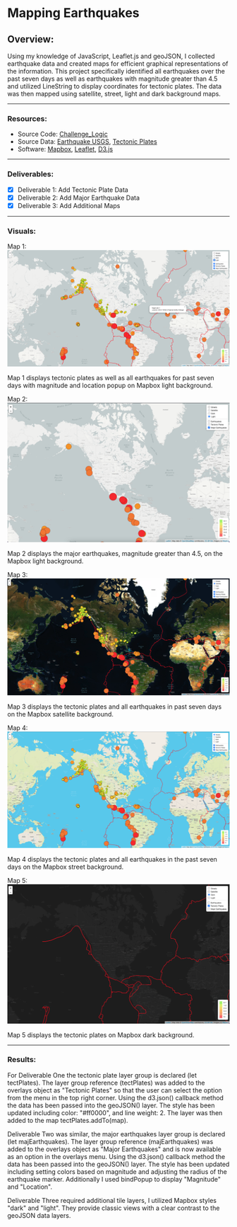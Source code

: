 # Mapping Earthquakes

## Overview:
Using my knowledge of JavaScript, Leaflet.js and geoJSON, I collected earthquake data and created maps for efficient graphical representations of the information. This project specifically identified all earthquakes over the past seven days as well as earthquakes with magnitude greater than 4.5 and utilized LineString to display coordinates for tectonic plates. The data was then mapped using satellite, street, light and dark background maps.

------
### Resources:
* Source Code: [Challenge_Logic](https://github.com/caseygomez/Mapping_Earthquakes/blob/main/Earthquake_Challenge/static/js/challenge_logic.js)
* Source Data: [Earthquake USGS](https://earthquake.usgs.gov/), [Tectonic Plates](https://raw.githubusercontent.com/fraxen/tectonicplates/master/GeoJSON/PB2002_boundaries.json)
* Software: [Mapbox](https://www.mapbox.com/), [Leaflet](https://leafletjs.com/), [D3.js](https://d3js.org/)

---
### Deliverables:
- [x] Deliverable 1: Add Tectonic Plate Data
- [x] Deliverable 2: Add Major Earthquake Data
- [x] Deliverable 3: Add Additional Maps 

---
### Visuals: 
Map 1: ![Tectonic Plates](https://github.com/caseygomez/Mapping_Earthquakes/blob/main/Earthquake_Challenge/images/light.png)

Map 1 displays tectonic plates as well as all earthquakes for past seven days with magnitude and location popup on Mapbox light background. 

Map 2: ![Major Earthquakes](https://github.com/caseygomez/Mapping_Earthquakes/blob/main/Earthquake_Challenge/images/lightmajor.png)

Map 2 displays the major earthquakes, magnitude greater than 4.5, on the Mapbox light background. 

Map 3: ![Satellite Tectonic Plates and Earthquakes](https://github.com/caseygomez/Mapping_Earthquakes/blob/main/Earthquake_Challenge/images/satellite.png)

Map 3 displays the tectonic plates and all earthquakes in past seven days on the Mapbox satellite background. 

Map 4: ![Street View](https://github.com/caseygomez/Mapping_Earthquakes/blob/main/Earthquake_Challenge/images/streets.png)

Map 4 displays the tectonic plates and all earthquakes in the past seven days on the Mapbox street background. 

Map 5: ![Dark Tectonic Plates](https://github.com/caseygomez/Mapping_Earthquakes/blob/main/Earthquake_Challenge/images/darkplates.png)

Map 5 displays the tectonic plates on Mapbox dark background. 

---
### Results: 
For Deliverable One the tectonic plate layer group is declared (let tectPlates). The layer group reference (tectPlates) was added to the overlays object as "Tectonic Plates" so that the user can select the option from the menu in the top right corner. Using the d3.json() callback method the data has been passed into the geoJSON() layer. The style has been updated including color: "#ff0000", and line weight: 2. The layer was then added to the map tectPlates.addTo(map). 

Deliverable Two was similar, the major earthquakes layer group is declared (let majEarthquakes). The layer group reference (majEarthquakes) was added to the overlays object as "Major Earthquakes" and is now available as an option in the overlays menu. Using the d3.json() callback method the data has been passed into the geoJSON() layer. The style has been updated including setting colors based on magnitude and adjusting the radius of the earthquake marker. Additionally I used bindPopup to display "Magnitude" and "Location". 

Deliverable Three required additional tile layers, I utilized Mapbox styles "dark" and "light". They provide classic views with a clear contrast to the geoJSON data layers. 
